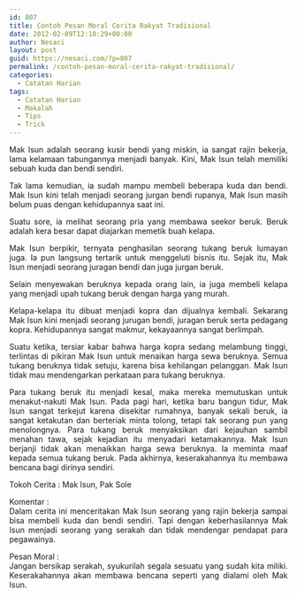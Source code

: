 ```yaml
---
id: 807
title: Contoh Pesan Moral Cerita Rakyat Tradisional
date: 2012-02-09T12:10:29+00:00
author: Nesaci
layout: post
guid: https://nesaci.com/?p=807
permalink: /contoh-pesan-moral-cerita-rakyat-tradisional/
categories:
  - Catatan Harian
tags:
  - Catatan Harian
  - Makalah
  - Tips
  - Trick
---
```

<p style="text-align: justify;">
  Mak Isun adalah seorang kusir bendi yang miskin, ia sangat rajin bekerja, lama kelamaan tabungannya menjadi banyak. Kini, Mak Isun telah memiliki sebuah kuda dan bendi sendiri.
</p>

<p style="text-align: justify;">
  Tak lama kemudian, ia sudah mampu membeli beberapa kuda dan bendi. Mak Isun kini telah menjadi seorang jurgan bendi rupanya, Mak Isun masih belum puas dengan kehidupannya saat ini.
</p>

<p style="text-align: justify;">
  Suatu sore, ia melihat seorang pria yang membawa seekor beruk. Beruk adalah kera besar dapat diajarkan memetik buah kelapa.
</p>

<p style="text-align: justify;">
  Mak Isun berpikir, ternyata penghasilan seorang tukang beruk lumayan juga. Ia pun langsung tertarik untuk menggeluti bisnis itu. Sejak itu, Mak Isun menjadi seorang juragan bendi dan juga jurgan beruk.
</p>

<p style="text-align: justify;">
  Selain menyewakan beruknya kepada orang lain, ia juga membeli kelapa yang menjadi upah tukang beruk dengan harga yang murah.
</p>

<p style="text-align: justify;">
  Kelapa-kelapa itu dibuat menjadi kopra dan dijualnya kembali. Sekarang Mak Isun kini menjadi seorang jurugan bendi, juragan beruk serta pedagang kopra. Kehidupannya sangat makmur, kekayaannya sangat berlimpah.
</p>

<p style="text-align: justify;">
  Suatu ketika, tersiar kabar bahwa harga kopra sedang melambung tinggi, terlintas di pikiran Mak Isun untuk menaikan harga sewa beruknya. Semua tukang beruknya tidak setuju, karena bisa kehilangan pelanggan. Mak Isun tidak mau mendengarkan perkataan para tukang beruknya.
</p>

<p style="text-align: justify;">
  Para tukang beruk itu menjadi kesal, maka mereka memutuskan untuk menakut-nakuti Mak Isun. Pada pagi hari, ketika baru bangun tidur, Mak Isun sangat terkejut karena disekitar rumahnya, banyak sekali beruk, ia sangat ketakutan dan berteriak minta tolong, tetapi tak seorang pun yang menolongnya. Para tukang beruk menyaksikan dari kejauhan sambil menahan tawa, sejak kejadian itu menyadari ketamakannya. Mak Isun berjanji tidak akan menaikkan harga sewa beruknya. Ia meminta maaf kepada semua tukang beruk. Pada akhirnya, keserakahannya itu membawa bencana bagi dirinya sendiri.
</p>

<p style="text-align: justify;">
  Tokoh Cerita : Mak Isun, Pak Sole
</p>

<p style="text-align: justify;">
  Komentar :<br /> Dalam cerita ini menceritakan Mak Isun seorang yang rajin bekerja sampai bisa membeli kuda dan bendi sendiri. Tapi dengan keberhasilannya Mak Isun menjadi seorang yang serakah dan tidak mendengar pendapat para pegawainya.
</p>

<p style="text-align: justify;">
  Pesan Moral :<br /> Jangan bersikap serakah, syukurilah segala sesuatu yang sudah kita miliki. Keserakahannya akan membawa bencana seperti yang dialami oleh Mak Isun.
</p>